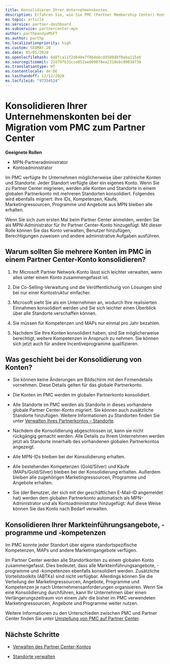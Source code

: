 ```yaml
---
title: Konsolidieren Ihrer Unternehmenskonten
description: Erfahren Sie, wie Sie PMC (Partner Membership Center)-Konten in einem einzigen Konto im Partner Center zusammenführen. Gilt für die Migration vom PMC zum Partner Center.
ms.topic: article
ms.service: partner-dashboard
ms.subservice: partnercenter-mpn
author: parthpandyaMSFT
ms.author: parthp
ms.localizationpriority: high
ms.custom: SEOMAY.20
ms.date: 05/05/2020
ms.openlocfilehash: 6d8fca11f2db40e7f8b4ebcd4580d8f0aba115eb
ms.sourcegitcommit: 22d79fb31cce852ae809078ea2310ebc80030739
ms.translationtype: HT
ms.contentlocale: de-DE
ms.lasthandoff: 12/12/2020
ms.locfileid: "97354524"
---
```

# <a name="consolidate-your-company-accounts-when-migrating-from-pmc-to-partner-center"></a>Konsolidieren Ihrer Unternehmenskonten bei der Migration vom PMC zum Partner Center

**Geeignete Rollen**

- MPN-Partneradministrator
- Kontoadministrator

Im PMC verfügte Ihr Unternehmen möglicherweise über zahlreiche Konten und Standorte. Jeder Standort verfügte über ein eigenes Konto. Wenn Sie zu Partner Center migrieren, werden alle Konten und Standorte in einem globalen Partnerkonto mit mehreren Standorten konsolidiert. Folgendes wird ebenfalls migriert: Ihre IDs, Kompetenzen, Käufe, Marketingressourcen, Programme und Angebote aus MPN bleiben alle erhalten.

Wenn Sie sich zum ersten Mal beim Partner Center anmelden, werden Sie als MPN-Administrator für Ihr Partner Center-Konto hinzugefügt. Mit dieser Rolle können Sie das Konto verwalten, Benutzer hinzufügen, Berechtigungen zuweisen und andere administrative Aufgaben ausführen.

## <a name="why-should-you-consolidate-your-multiple-accounts-in-pmc-into-one-account-in-partner-center"></a>Warum sollten Sie mehrere Konten im PMC in einem Partner Center-Konto konsolidieren?

1. Ihr Microsoft Partner Network-Konto lässt sich leichter verwalten, wenn alles unter einem Konto zusammengefasst ist.

2. Die Co-Selling-Verwaltung und die Veröffentlichung von Lösungen sind bei nur einer Kontostruktur einfacher.

3. Microsoft sieht Sie als ein Unternehmen an, wodurch Ihre realisierten Einnahmen konsolidiert werden und Sie sich leichter einen Überblick über alle Standorte verschaffen können.  

4. Sie müssen für Kompetenzen und MAPs nur einmal pro Jahr bezahlen.

5. Nachdem Sie Ihre Konten konsolidiert haben, sind Sie möglicherweise berechtigt, weitere Kompetenzen in Anspruch zu nehmen. Sie können sich jetzt auch für andere Incentiveprogramme qualifizieren.

## <a name="what-happens-during-consolidation-of-accounts"></a>Was geschieht bei der Konsolidierung von Konten?

- Sie können keine Änderungen am Bildschirm mit den Firmendetails vornehmen. Diese Details gelten für das globale Partnerkonto.

- Die Konten im PMC werden im globalen Partnerkonto konsolidiert.

- Alle Standorte im PMC werden als Standorte in dieses vorhandene globale Partner Center-Konto migriert. Sie können auch zusätzliche Standorte hinzufügen. Weitere Informationen zu Standorten finden Sie unter [Verwalten Ihres Partnerkontos – Standorte](manage-locations.md).

- Nachdem die Konsolidierung abgeschlossen ist, kann sie nicht rückgängig gemacht werden. Alle Details zu Ihrem Unternehmen werden jetzt als Standorte innerhalb des vorhandenen globalen Partnerkontos angezeigt. 

- Alle MPN-IDs bleiben bei der Konsolidierung erhalten.

- Alle bestehenden Kompetenzen (Gold/Silver) und Käufe (MAPs/Gold/Silver) bleiben bei der Konsolidierung erhalten. Außerdem bleiben alle zugehörigen Marketingressourcen, Programme und Angebote erhalten.

- Sie (der Benutzer, der sich mit der geschäftlichen E-Mail-ID angemeldet hat) werden dem globalen Partnerkonto automatisch als MPN-Administrator und als Kontoadministrator hinzugefügt. Auf diese Weise können Sie das Konto nach Bedarf verwalten.

## <a name="consolidating-your-go-to-market-offers-programs-and-competencies"></a>Konsolidieren Ihrer Markteinführungsangebote, -programme und -kompetenzen

Im PMC konnte jeder Standort über eigene standortspezifische Kompetenzen, MAPs und andere Marketingangebote verfügen.

Im Partner Center werden alle Standortkonten zu einem globalen Konto zusammengefasst. Dies bedeutet, dass alle Markteinführungsangebote, -programme und -kompetenzen ebenfalls konsolidiert werden. Zusätzliche Vorteilstoolkits (ABTKs) sind nicht verfügbar. Allerdings können Sie die Verteilung der Marketingressourcen, Angebote, Programme und Kompetenzen je nach Unternehmensanforderungen organisieren. Wenn Sie eine Konsolidierung durchführen, kann Ihr Unternehmen über einen Verlängerungszeitraum von einem Jahr die bisher im PMC verwendeten Marketingressourcen, Angebote und Programme weiter nutzen.

Weitere Informationen zu den Unterschieden zwischen PMC und Partner Center finden Sie unter [Umstellung von PMC auf Partner Center](guide-to-migration.md).

## <a name="next-steps"></a>Nächste Schritte

- [Verwalten des Partner Center-Kontos](partner-center-account-setup.md)

- [Standorte verwalten](manage-locations.md)
